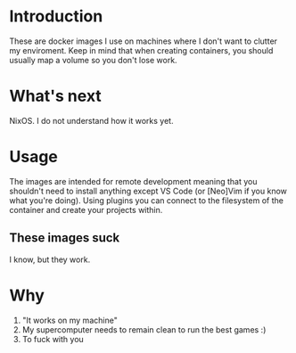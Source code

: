 # Introduction
These are docker images I use on machines where I don't want to clutter my enviroment. Keep in mind that when creating containers, you should usually map a volume so you don't lose work.

# What's next
NixOS. I do not understand how it works yet.

# Usage
The images are intended for remote development meaning that you shouldn't need to install anything except VS Code (or [Neo]Vim if you know what you're doing). Using plugins you can connect to the filesystem of the container and create your projects within.

## These images suck
I know, but they work.

# Why
1. "It works on my machine"
2. My supercomputer needs to remain clean to run the best games :)
3. To fuck with you
